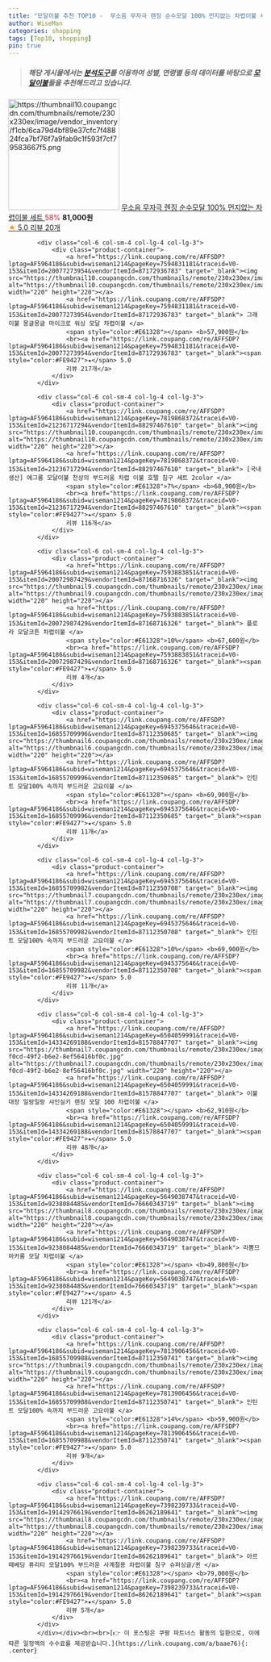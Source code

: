 ```yaml
---
title: "모달이불 추천 TOP10 -  무소음 무자극 렌징 순수모달 100% 먼지없는 차렵이불 세트 "
author: WiseMan
categories: shopping
tags: [Top10, shopping]
pin: true
---
```


> ##### 해당 게시물에서는 [**분석도구**](https://itemscout.io/)를 이용하여 **성별**, **연령별** 등의 데이터를 바탕으로 [**모달이불**](https://link.coupang.com/a/baae76)들을 추천해드리고 있습니다.
<div class="container"><div class="row">
            <div class="col-6 col-sm-4 col-lg-4 col-lg-3">
                <div class="product-container">
                    <a href="https://link.coupang.com/re/AFFSDP?lptag=AF5964186&subid=wiseman1214&pageKey=7821646949&traceid=V0-153&itemId=21246799114&vendorItemId=88254953068" target="_blank"><img src="https://thumbnail10.coupangcdn.com/thumbnails/remote/230x230ex/image/vendor_inventory/f1cb/6ca79d4bf89e37cfc7f48824fca7bf76f7a9fab9c1f593f7cf79583667f5.png" alt="https://thumbnail10.coupangcdn.com/thumbnails/remote/230x230ex/image/vendor_inventory/f1cb/6ca79d4bf89e37cfc7f48824fca7bf76f7a9fab9c1f593f7cf79583667f5.png" width="220" height="220"></a>
                    <a href="https://link.coupang.com/re/AFFSDP?lptag=AF5964186&subid=wiseman1214&pageKey=7821646949&traceid=V0-153&itemId=21246799114&vendorItemId=88254953068" target="_blank"> 무소음 무자극 렌징 순수모달 100% 먼지없는 차렵이불 세트 </a>
                    <span style="color:#E61328">58%</span> <b>81,000원</b>
                    <br><a href="https://link.coupang.com/re/AFFSDP?lptag=AF5964186&subid=wiseman1214&pageKey=7821646949&traceid=V0-153&itemId=21246799114&vendorItemId=88254953068" target="_blank"><span style="color:#FE9427">★</span> 5.0
                    리뷰 20개</a>
                </div>
            </div>
            
            <div class="col-6 col-sm-4 col-lg-4 col-lg-3">
                <div class="product-container">
                    <a href="https://link.coupang.com/re/AFFSDP?lptag=AF5964186&subid=wiseman1214&pageKey=7594831181&traceid=V0-153&itemId=20077273954&vendorItemId=87172936783" target="_blank"><img src="https://thumbnail10.coupangcdn.com/thumbnails/remote/230x230ex/image/rs_quotation_api/cyru3jxr/32c9530166d34f6ea63859499ae0a215.jpg" alt="https://thumbnail10.coupangcdn.com/thumbnails/remote/230x230ex/image/rs_quotation_api/cyru3jxr/32c9530166d34f6ea63859499ae0a215.jpg" width="220" height="220"></a>
                    <a href="https://link.coupang.com/re/AFFSDP?lptag=AF5964186&subid=wiseman1214&pageKey=7594831181&traceid=V0-153&itemId=20077273954&vendorItemId=87172936783" target="_blank"> 그래이불 몽글몽글 마이크로 워싱 모달 차렵이불 </a>
                    <span style="color:#E61328"></span> <b>57,900원</b>
                    <br><a href="https://link.coupang.com/re/AFFSDP?lptag=AF5964186&subid=wiseman1214&pageKey=7594831181&traceid=V0-153&itemId=20077273954&vendorItemId=87172936783" target="_blank"><span style="color:#FE9427">★</span> 5.0
                    리뷰 217개</a>
                </div>
            </div>
            
            <div class="col-6 col-sm-4 col-lg-4 col-lg-3">
                <div class="product-container">
                    <a href="https://link.coupang.com/re/AFFSDP?lptag=AF5964186&subid=wiseman1214&pageKey=7819868372&traceid=V0-153&itemId=21236717294&vendorItemId=88297467610" target="_blank"><img src="https://thumbnail10.coupangcdn.com/thumbnails/remote/230x230ex/image/vendor_inventory/0582/56733709969a7b005b682455adc27d802f0079f4c754a65bbb524b20707f.png" alt="https://thumbnail10.coupangcdn.com/thumbnails/remote/230x230ex/image/vendor_inventory/0582/56733709969a7b005b682455adc27d802f0079f4c754a65bbb524b20707f.png" width="220" height="220"></a>
                    <a href="https://link.coupang.com/re/AFFSDP?lptag=AF5964186&subid=wiseman1214&pageKey=7819868372&traceid=V0-153&itemId=21236717294&vendorItemId=88297467610" target="_blank"> [국내생산] 에그룸 모달이불 천상의 부드러움 차렵 이불 호텔 침구 세트 2color </a>
                    <span style="color:#E61328">7%</span> <b>68,900원</b>
                    <br><a href="https://link.coupang.com/re/AFFSDP?lptag=AF5964186&subid=wiseman1214&pageKey=7819868372&traceid=V0-153&itemId=21236717294&vendorItemId=88297467610" target="_blank"><span style="color:#FE9427">★</span> 5.0
                    리뷰 116개</a>
                </div>
            </div>
            
            <div class="col-6 col-sm-4 col-lg-4 col-lg-3">
                <div class="product-container">
                    <a href="https://link.coupang.com/re/AFFSDP?lptag=AF5964186&subid=wiseman1214&pageKey=7593883851&traceid=V0-153&itemId=20072987429&vendorItemId=87168716326" target="_blank"><img src="https://thumbnail9.coupangcdn.com/thumbnails/remote/230x230ex/image/vendor_inventory/9ba3/1c7d8314f4c39f4f8115a26bd093c0d80436617cf661fea39c1b7637db2d.jpg" alt="https://thumbnail9.coupangcdn.com/thumbnails/remote/230x230ex/image/vendor_inventory/9ba3/1c7d8314f4c39f4f8115a26bd093c0d80436617cf661fea39c1b7637db2d.jpg" width="220" height="220"></a>
                    <a href="https://link.coupang.com/re/AFFSDP?lptag=AF5964186&subid=wiseman1214&pageKey=7593883851&traceid=V0-153&itemId=20072987429&vendorItemId=87168716326" target="_blank"> 플로라 모달코튼 차렵이불 </a>
                    <span style="color:#E61328">10%</span> <b>67,600원</b>
                    <br><a href="https://link.coupang.com/re/AFFSDP?lptag=AF5964186&subid=wiseman1214&pageKey=7593883851&traceid=V0-153&itemId=20072987429&vendorItemId=87168716326" target="_blank"><span style="color:#FE9427">★</span> 5.0
                    리뷰 4개</a>
                </div>
            </div>
            
            <div class="col-6 col-sm-4 col-lg-4 col-lg-3">
                <div class="product-container">
                    <a href="https://link.coupang.com/re/AFFSDP?lptag=AF5964186&subid=wiseman1214&pageKey=6945375646&traceid=V0-153&itemId=16855709996&vendorItemId=87112350685" target="_blank"><img src="https://thumbnail6.coupangcdn.com/thumbnails/remote/230x230ex/image/vendor_inventory/1721/9b59e8bfab99799c33dcca15f7cc47d3045294dcc352986461546169ae64.jpg" alt="https://thumbnail6.coupangcdn.com/thumbnails/remote/230x230ex/image/vendor_inventory/1721/9b59e8bfab99799c33dcca15f7cc47d3045294dcc352986461546169ae64.jpg" width="220" height="220"></a>
                    <a href="https://link.coupang.com/re/AFFSDP?lptag=AF5964186&subid=wiseman1214&pageKey=6945375646&traceid=V0-153&itemId=16855709996&vendorItemId=87112350685" target="_blank"> 인틴트 모달100% 속까지 부드러운 고요이불 </a>
                    <span style="color:#E61328"></span> <b>69,900원</b>
                    <br><a href="https://link.coupang.com/re/AFFSDP?lptag=AF5964186&subid=wiseman1214&pageKey=6945375646&traceid=V0-153&itemId=16855709996&vendorItemId=87112350685" target="_blank"><span style="color:#FE9427">★</span> 5.0
                    리뷰 11개</a>
                </div>
            </div>
            
            <div class="col-6 col-sm-4 col-lg-4 col-lg-3">
                <div class="product-container">
                    <a href="https://link.coupang.com/re/AFFSDP?lptag=AF5964186&subid=wiseman1214&pageKey=6945375646&traceid=V0-153&itemId=16855709982&vendorItemId=87112350708" target="_blank"><img src="https://thumbnail7.coupangcdn.com/thumbnails/remote/230x230ex/image/vendor_inventory/9bd8/75ee026022a31592facb8d316209f58c90b535be6e3295579b27fcdc46be.jpg" alt="https://thumbnail7.coupangcdn.com/thumbnails/remote/230x230ex/image/vendor_inventory/9bd8/75ee026022a31592facb8d316209f58c90b535be6e3295579b27fcdc46be.jpg" width="220" height="220"></a>
                    <a href="https://link.coupang.com/re/AFFSDP?lptag=AF5964186&subid=wiseman1214&pageKey=6945375646&traceid=V0-153&itemId=16855709982&vendorItemId=87112350708" target="_blank"> 인틴트 모달100% 속까지 부드러운 고요이불 </a>
                    <span style="color:#E61328">10%</span> <b>69,900원</b>
                    <br><a href="https://link.coupang.com/re/AFFSDP?lptag=AF5964186&subid=wiseman1214&pageKey=6945375646&traceid=V0-153&itemId=16855709982&vendorItemId=87112350708" target="_blank"><span style="color:#FE9427">★</span> 5.0
                    리뷰 11개</a>
                </div>
            </div>
            
            <div class="col-6 col-sm-4 col-lg-4 col-lg-3">
                <div class="product-container">
                    <a href="https://link.coupang.com/re/AFFSDP?lptag=AF5964186&subid=wiseman1214&pageKey=6504059991&traceid=V0-153&itemId=14334269188&vendorItemId=81578847707" target="_blank"><img src="https://thumbnail7.coupangcdn.com/thumbnails/remote/230x230ex/image/retail/images/2022/05/06/11/2/2ff03634-f0cd-49f2-b6e2-8ef56416bf0c.jpg" alt="https://thumbnail7.coupangcdn.com/thumbnails/remote/230x230ex/image/retail/images/2022/05/06/11/2/2ff03634-f0cd-49f2-b6e2-8ef56416bf0c.jpg" width="220" height="220"></a>
                    <a href="https://link.coupang.com/re/AFFSDP?lptag=AF5964186&subid=wiseman1214&pageKey=6504059991&traceid=V0-153&itemId=14334269188&vendorItemId=81578847707" target="_blank"> 이불대장 일랑일랑 샤인실키 렌징 모달 100 차렵이불 </a>
                    <span style="color:#E61328"></span> <b>62,910원</b>
                    <br><a href="https://link.coupang.com/re/AFFSDP?lptag=AF5964186&subid=wiseman1214&pageKey=6504059991&traceid=V0-153&itemId=14334269188&vendorItemId=81578847707" target="_blank"><span style="color:#FE9427">★</span> 5.0
                    리뷰 48개</a>
                </div>
            </div>
            
            <div class="col-6 col-sm-4 col-lg-4 col-lg-3">
                <div class="product-container">
                    <a href="https://link.coupang.com/re/AFFSDP?lptag=AF5964186&subid=wiseman1214&pageKey=5649038747&traceid=V0-153&itemId=9238084485&vendorItemId=76660343719" target="_blank"><img src="https://thumbnail8.coupangcdn.com/thumbnails/remote/230x230ex/image/rs_quotation_api/bjivdzsj/274d92414f034284982f817b8a55c0aa.jpg" alt="https://thumbnail8.coupangcdn.com/thumbnails/remote/230x230ex/image/rs_quotation_api/bjivdzsj/274d92414f034284982f817b8a55c0aa.jpg" width="220" height="220"></a>
                    <a href="https://link.coupang.com/re/AFFSDP?lptag=AF5964186&subid=wiseman1214&pageKey=5649038747&traceid=V0-153&itemId=9238084485&vendorItemId=76660343719" target="_blank"> 라뽐므 마카롱 모달 차렵이불 </a>
                    <span style="color:#E61328"></span> <b>49,800원</b>
                    <br><a href="https://link.coupang.com/re/AFFSDP?lptag=AF5964186&subid=wiseman1214&pageKey=5649038747&traceid=V0-153&itemId=9238084485&vendorItemId=76660343719" target="_blank"><span style="color:#FE9427">★</span> 4.5
                    리뷰 121개</a>
                </div>
            </div>
            
            <div class="col-6 col-sm-4 col-lg-4 col-lg-3">
                <div class="product-container">
                    <a href="https://link.coupang.com/re/AFFSDP?lptag=AF5964186&subid=wiseman1214&pageKey=7813906456&traceid=V0-153&itemId=16855709988&vendorItemId=87112350741" target="_blank"><img src="https://thumbnail9.coupangcdn.com/thumbnails/remote/230x230ex/image/vendor_inventory/b180/3e970362626ed04f0d5c7d25f3694d584dc979d36117f3483d3eab19bf42.jpg" alt="https://thumbnail9.coupangcdn.com/thumbnails/remote/230x230ex/image/vendor_inventory/b180/3e970362626ed04f0d5c7d25f3694d584dc979d36117f3483d3eab19bf42.jpg" width="220" height="220"></a>
                    <a href="https://link.coupang.com/re/AFFSDP?lptag=AF5964186&subid=wiseman1214&pageKey=7813906456&traceid=V0-153&itemId=16855709988&vendorItemId=87112350741" target="_blank"> 인틴트 모달100% 속까지 부드러운 고요이불 </a>
                    <span style="color:#E61328">14%</span> <b>59,900원</b>
                    <br><a href="https://link.coupang.com/re/AFFSDP?lptag=AF5964186&subid=wiseman1214&pageKey=7813906456&traceid=V0-153&itemId=16855709988&vendorItemId=87112350741" target="_blank"><span style="color:#FE9427">★</span> 5.0
                    리뷰 9개</a>
                </div>
            </div>
            
            <div class="col-6 col-sm-4 col-lg-4 col-lg-3">
                <div class="product-container">
                    <a href="https://link.coupang.com/re/AFFSDP?lptag=AF5964186&subid=wiseman1214&pageKey=7398239733&traceid=V0-153&itemId=19142976619&vendorItemId=86262189641" target="_blank"><img src="https://thumbnail8.coupangcdn.com/thumbnails/remote/230x230ex/image/vendor_inventory/3dfd/4a55d7bfd2a80682dc1b3e9c00fad49f38baab59deef50ec2436d7ae620e.jpg" alt="https://thumbnail8.coupangcdn.com/thumbnails/remote/230x230ex/image/vendor_inventory/3dfd/4a55d7bfd2a80682dc1b3e9c00fad49f38baab59deef50ec2436d7ae620e.jpg" width="220" height="220"></a>
                    <a href="https://link.coupang.com/re/AFFSDP?lptag=AF5964186&subid=wiseman1214&pageKey=7398239733&traceid=V0-153&itemId=19142976619&vendorItemId=86262189641" target="_blank"> 아르떼베딩 퓨리티 모달100% 부드러운 사계절용 차렵이불 침구 슈퍼싱글/퀸 </a>
                    <span style="color:#E61328"></span> <b>79,000원</b>
                    <br><a href="https://link.coupang.com/re/AFFSDP?lptag=AF5964186&subid=wiseman1214&pageKey=7398239733&traceid=V0-153&itemId=19142976619&vendorItemId=86262189641" target="_blank"><span style="color:#FE9427">★</span> 5.0
                    리뷰 5개</a>
                </div>
            </div>
            </div></div><br><br>[👉 이 포스팅은 쿠팡 파트너스 활동의 일환으로, 이에 따른 일정액의 수수료를 제공받습니다.](https://link.coupang.com/a/baae76){: .center}